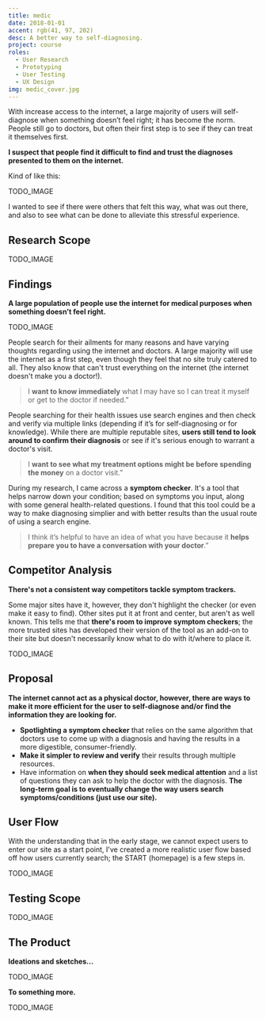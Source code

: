 ```yaml
---
title: medic
date: 2018-01-01
accent: rgb(41, 97, 202)
desc: A better way to self-diagnosing.
project: course
roles:
  - User Research
  - Prototyping
  - User Testing
  - UX Design
img: medic_cover.jpg
---
```


With increase access to the internet, a large majority of users will self-diagnose when something doesn’t feel right; it has become the norm. People still go to doctors, but often their first step is to see if they can treat it themselves first.

**I suspect that people find it difficult to find and trust the diagnoses presented to them on the internet.**

Kind of like this:

TODO_IMAGE

I wanted to see if there were others that felt this way, what was out there, and also to see what can be done to alleviate this stressful experience.

## Research Scope

TODO_IMAGE

## Findings

**A large population of people use the internet for medical purposes when something doesn’t feel right.**

TODO_IMAGE

People search for their ailments for many reasons and have varying thoughts regarding using the internet and doctors. A large majority will use the internet as a first step, even though they feel that no site truly catered to all. They also know that can't trust everything on the internet (the internet doesn't make you a doctor!).

> I **want to know immediately** what I may have so I can treat it myself or get to the doctor if needed.”

People searching for their health issues use search engines and then check and verify via multiple links (depending if it’s for self-diagnosing or for knowledge). While there are multiple reputable sites, **users still tend to look around to confirm their diagnosis** or see if it's serious enough to warrant a doctor's visit.

> I **want to see what my treatment options might be before spending the money** on a doctor visit.”

During my research, I came across a **symptom checker**. It's a tool that helps narrow down your condition; based on symptoms you input, along with some general health-related questions. I found that this tool could be a way to make diagnosing simplier and with better results than the usual route of using a search engine.

> I think it’s helpful to have an idea of what you have because it **helps prepare you to have a conversation with your doctor**.”

## Competitor Analysis

**There's not a consistent way competitors tackle symptom trackers.**

Some major sites have it, however, they don't highlight the checker (or even make it easy to find). Other sites put it at front and center, but aren't as well known. This tells me that **there's room to improve symptom checkers**; the more trusted sites has developed their version of the tool as an add-on to their site but doesn't necessarily know what to do with it/where to place it.

TODO_IMAGE

## Proposal

**The internet cannot act as a physical doctor, however, there are ways to make it more efficient for the user to self-diagnose and/or find the information they are looking for.**

- **Spotlighting a symptom checker** that relies on the same algorithm that doctors use to come up with a diagnosis and having the results in a more digestible, consumer-friendly.
- **Make it simpler to review and verify** their results through multiple resources.
- Have information on **when they should seek medical attention** and a list of questions they can ask to help the doctor with the diagnosis. **The long-term goal is to eventually change the way users search symptoms/conditions (just use our site).**

## User Flow

With the understanding that in the early stage, we cannot expect users to enter our site as a start point, I've created a more realistic user flow based off how users currently search; the START (homepage) is a few steps in.

TODO_IMAGE

## Testing Scope

TODO_IMAGE

## The Product

**Ideations and sketches...**

TODO_IMAGE

**To something more.**

TODO_IMAGE
